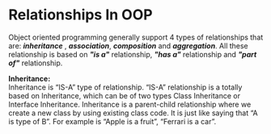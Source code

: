 # Relationships In OOP

Object oriented programming generally support 4 types of relationships that are: ***inheritance*** , ***association***, ***composition*** and ***aggregation***. All these relationship is based on ***"is a"*** relationship, ***"has a"*** relationship and ***"part of"*** relationship.

**Inheritance:**<br>
Inheritance is “IS-A” type of relationship. “IS-A” relationship is a totally based on Inheritance, which can be of two types Class Inheritance or Interface Inheritance. Inheritance is a parent-child relationship where we create a new class by using existing class code. It is just like saying that “A is type of B”. For example is “Apple is a fruit”, “Ferrari is a car”.
